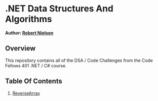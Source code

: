 # .NET Data Structures And Algorithms
__Author: [Robert Nielsen](https://github.com/robertjnielsen)__

## Overview
This repository contains all of the DSA / Code Challenges from the Code Fellows 401 .NET / C# course.

## Table Of Contents
1. [ReverseArray](/challenges/ArrayReverse/ArrayReverse.md)